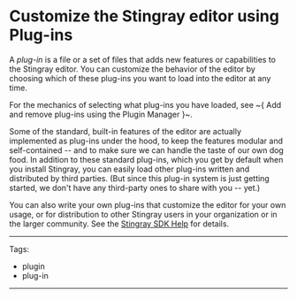# Customize the Stingray editor using Plug-ins

A *plug-in* is a file or a set of files that adds new features or capabilities to the Stingray editor. You can customize the behavior of the editor by choosing which of these plug-ins you want to load into the editor at any time.

For the mechanics of selecting what plug-ins you have loaded, see ~{ Add and remove plug-ins using the Plugin Manager }~.

Some of the standard, built-in features of the editor are actually implemented as plug-ins under the hood, to keep the features modular and self-contained -- and to make sure we can handle the taste of our own dog food. In addition to these standard plug-ins, which you get by default when you install Stingray, you can easily load other plug-ins written and distributed by third parties. (But since this plug-in system is just getting started, we don't have any third-party ones to share with you -- yet.)

You can also write your own plug-ins that customize the editor for your own usage, or for distribution to other Stingray users in your organization or in the larger community. See the [Stingray SDK Help](http://www.autodesk.com/stingray-help/?contextId=SDK_HOME) for details.

---
Tags:
-	plugin
-	plug-in
---
